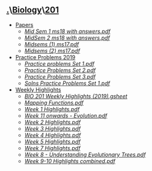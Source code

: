 ## [.](..\..)\\[Biology](..)\\[201]()
- [Papers](Papers)
    - [_Mid Sem 1 ms18 with answers.pdf_](Papers\Mid%20Sem%201%20ms18%20with%20answers.pdf)
    - [_MidSem 2 ms18 with answers.pdf_](Papers\MidSem%202%20ms18%20with%20answers.pdf)
    - [_Midsems (1) ms17.pdf_](Papers\Midsems%20(1)%20ms17.pdf)
    - [_Midsems (2) ms17.pdf_](Papers\Midsems%20(2)%20ms17.pdf)
- [Practice Problems 2019](Practice%20Problems%202019)
    - [_Practice problems Set 1.pdf_](Practice%20Problems%202019\Practice%20problems%20Set%201.pdf)
    - [_Practice Problems Set 2.pdf_](Practice%20Problems%202019\Practice%20Problems%20Set%202.pdf)
    - [_Practice Problems Set 3.pdf_](Practice%20Problems%202019\Practice%20Problems%20Set%203.pdf)
    - [_Solns Practice Problems Set 1.pdf_](Practice%20Problems%202019\Solns%20Practice%20Problems%20Set%201.pdf)
- [Weekly Highlights](Weekly%20Highlights)
    - [_BIO 201 Weekly Highlights (2019).gsheet_](Weekly%20Highlights\BIO%20201%20Weekly%20Highlights%20(2019).gsheet)
    - [_Mapping Functions.pdf_](Weekly%20Highlights\Mapping%20Functions.pdf)
    - [_Week 1 Highlights.pdf_](Weekly%20Highlights\Week%201%20Highlights.pdf)
    - [_Week 11 onwards - Evolution.pdf_](Weekly%20Highlights\Week%2011%20onwards%20-%20Evolution.pdf)
    - [_Week 2 Highlights.pdf_](Weekly%20Highlights\Week%202%20Highlights.pdf)
    - [_Week 3 Highlights.pdf_](Weekly%20Highlights\Week%203%20Highlights.pdf)
    - [_Week 4 Highlights.pdf_](Weekly%20Highlights\Week%204%20Highlights.pdf)
    - [_Week 5 Highlights.pdf_](Weekly%20Highlights\Week%205%20Highlights.pdf)
    - [_Week 7 Highlights.pdf_](Weekly%20Highlights\Week%207%20Highlights.pdf)
    - [_Week 8 - Understanding Evolutionary Trees.pdf_](Weekly%20Highlights\Week%208%20-%20Understanding%20Evolutionary%20Trees.pdf)
    - [_Week 9-10 Highlights combined.pdf_](Weekly%20Highlights\Week%209-10%20Highlights%20combined.pdf)

